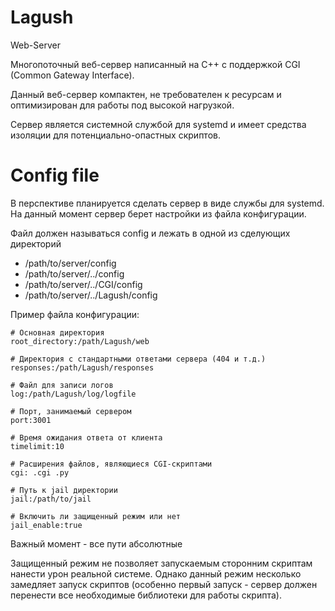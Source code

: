 # Lagush
Web-Server

Многопоточный веб-сервер написанный на С++ с поддержкой CGI (Common Gateway Interface).

Данный веб-сервер компактен, не требователен к ресурсам и оптимизирован для работы под высокой нагрузкой.

Сервер является системной службой для systemd и имеет средства изоляции для потенциально-опастных скриптов.

# Config file
В перспективе планируется сделать сервер в виде службы для systemd. На данный момент сервер берет настройки из файла конфигурации.

Файл должен называться config и лежать в одной из сделующих директорий

* /path/to/server/config
* /path/to/server/../config
* /path/to/server/../CGI/config
* /path/to/server/../Lagush/config

Пример файла конфигурации:

    # Основная директория
    root_directory:/path/Lagush/web

    # Директория с стандартными ответами сервера (404 и т.д.)
    responses:/path/Lagush/responses

    # Файл для записи логов
    log:/path/Lagush/log/logfile

    # Порт, занимаемый сервером
    port:3001

    # Время ожидания ответа от клиента
    timelimit:10

    # Расширения файлов, являющиеся CGI-скриптами
    cgi: .cgi .py 

    # Путь к jail директории
    jail:/path/to/jail

    # Включить ли защищенный режим или нет
    jail_enable:true

Важный момент - все пути абсолютные

Защищенный режим не позволяет запускаемым сторонним скриптам нанести урон реальной системе. Однако данный режим несколько замедляет запуск скриптов (особенно первый запуск - сервер должен перенести все необходимые библиотеки для работы скрипта).

